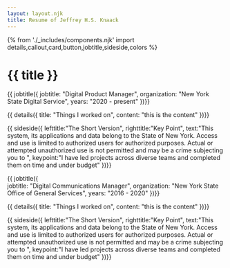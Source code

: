 ```yaml
---
layout: layout.njk
title: Resume of Jeffrey H.S. Knaack
---
```

{% from './_includes/components.njk' import details,callout,card,button,jobtitle,sideside,colors %}
# {{ title }}

{{ jobtitle({ 
    jobtitle: "Digital Product Manager",
    organization: "New York State Digital Service",
    years: "2020 - present"
})}}

{{ details({ 
    title: "Things I worked on", 
    content: "this is the content"
})}}

{{ sideside({ 
    lefttitle:"The Short Version",
    righttitle:"Key Point",
    text:"This system, its applications and data belong to the State of New York. Access and use is limited to authorized users for authorized purposes. Actual or attempted unauthorized use is not permitted and may be a crime subjecting you to ",
    keypoint:"I have led projects across diverse teams and completed them on time and under budget"
})}}

{{ jobtitle({  
    jobtitle: "Digital Communications Manager",
    organization: "New York State Office of General Services",
    years: "2016 - 2020"
})}}

{{ details({ 
    title: "Things I worked on", 
    content: "this is the content"
})}}

{{ sideside({ 
    lefttitle:"The Short Version",
    righttitle:"Key Point",
    text:"This system, its applications and data belong to the State of New York. Access and use is limited to authorized users for authorized purposes. Actual or attempted unauthorized use is not permitted and may be a crime subjecting you to ",
    keypoint:"I have led projects across diverse teams and completed them on time and under budget"
})}}